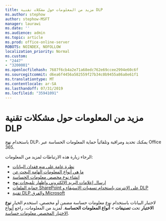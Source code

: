 ```yaml
---
title: مزيد من المعلومات حول مشكلات تقنية DLP
ms.author: stephow
author: stephow-MSFT
manager: laurawi
ms.date: ''
ms.audience: admin
ms.topic: article
ms.prod: office-online-server
ROBOTS: NOINDEX, NOFOLLOW
localization_priority: Normal
ms.custom:
- "2447"
- "3200001"
ms.openlocfilehash: 7687f6cb4a2e71a68edc762e69ccee2994e60c6f
ms.sourcegitcommit: d6ea6f4456a582559f27b34c0b9455a86a8e61f1
ms.translationtype: MT
ms.contentlocale: ar-SA
ms.lasthandoff: 07/31/2019
ms.locfileid: "35941091"
---
```

# <a name="more-info-about-dlp-issues"></a>مزيد من المعلومات حول مشكلات تقنية DLP

باستخدام نهج DLP، يمكنك تحديد ومراقبة وتلقائياً حماية المعلومات الحساسة عبر Office 365.

الرجاء زيارة هذه الارتباطات لمزيد من المعلومات:

- [نظرة عامة على منع فقدان البيانات](https://docs.microsoft.com/en-us/office365/securitycompliance/data-loss-prevention-policies)
- [ما هي أنواع المعلومات الهامة البحث عن](https://docs.microsoft.com/en-us/office365/securitycompliance/what-the-sensitive-information-types-look-for)
- [إنشاء نوع مخصص معلومات الحساسة](https://docs.microsoft.com/en-us/office365/securitycompliance/create-a-custom-sensitive-information-type)
- [إرسال إعلامات البريد الإلكتروني وإظهار تلميحات نهج](https://docs.microsoft.com/en-us/office365/securitycompliance/use-notifications-and-policy-tips)
- [حماية الملفات SharePoint على الإنترنت باستخدام تسميات الاستبقاء و DLP](https://docs.microsoft.com/en-us/office365/securitycompliance/protect-sharepoint-online-files-with-office-365-labels-and-dlp)
- [تقنية DLP والفرق Microsoft](https://docs.microsoft.com/en-us/office365/securitycompliance/dlp-microsoft-teams)

لاختبار البيانات باستخدام نوع معلومات حساسة مضمن أو مخصص، استخدم الخيار **نوع الاختبار** تحت **تصنيفات** > **أنواع المعلومات الحساسة**. لمزيد من المعلومات، راجع [أنواع الاختبار المخصص معلومات حساسة](https://docs.microsoft.com/en-us/office365/securitycompliance/create-a-custom-sensitive-information-type#test-custom-sensitive-information-types-in-the-security--compliance-center).